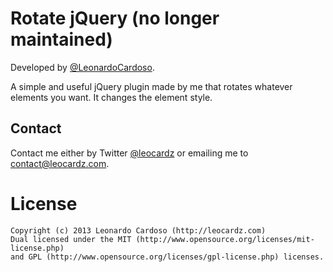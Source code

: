 Rotate jQuery (no longer maintained)
=============

Developed by <a href='https://github.com/LeonardoCardoso' target='_blank'>@LeonardoCardoso</a>. 

A simple and useful jQuery plugin made by me that rotates whatever elements you want. It changes the element style.

## Contact
Contact me either by Twitter [@leocardz](https://twitter.com/leocardz) or emailing me to [contact@leocardz.com](mailto:contact@leocardz.com).




License
=================================

	Copyright (c) 2013 Leonardo Cardoso (http://leocardz.com)
	Dual licensed under the MIT (http://www.opensource.org/licenses/mit-license.php)
	and GPL (http://www.opensource.org/licenses/gpl-license.php) licenses.
